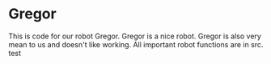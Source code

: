 # Gregor
This is code for our robot Gregor.
Gregor is a nice robot.
Gregor is also very mean to us and doesn't like working.
All important robot functions are in src.
test
